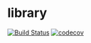 # library
[![Build Status](https://travis-ci.org/d2ci8xc5/library.svg?branch=master)](https://travis-ci.org/d2ci8xc5/library) [![codecov](https://codecov.io/gh/d2ci8xc5/library/branch/master/graph/badge.svg)](https://codecov.io/gh/d2ci8xc5/library)